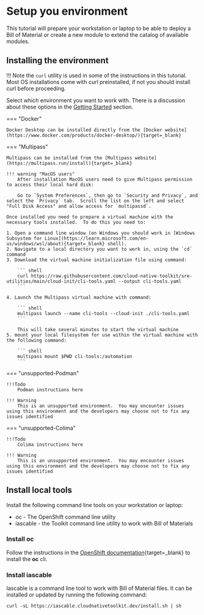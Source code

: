 # Setup you environment

This tutorial will prepare your workstation or laptop to be able to deploy a Bill of Material or create a new module to extend the catalog of available modules.

## Installing the environment

!!! Note
    the ```curl``` utility is used in some of the instructions in this tutorial.  Most OS installations come with curl preinstalled, if not you should install curl before proceeding.

Select which environment you want to work with.  There is a discussion about these options in the [Getting Started](../getting-started/setup.md) section.

=== "Docker"

    Docker Desktop can be installed directly from the [Docker website](https://www.docker.com/products/docker-desktop/){target=_blank}

=== "Multipass"

    Multipass can be installed from the [Multipass website](https://multipass.run/install){target=_blank}

    !!! warning "MacOS users"
        After installation MacOS users need to give Multipass permission to access their local hard disk:

        Go to `System Preferences`, then go to `Security and Privacy`, and select the `Privacy` tab.  Scroll the list on the left and select "Full Disk Access" and allow access for `multipassd`.

    Once installed you need to prepare a virtual machine with the necessary tools installed.  To do this you need to:

    1. Open a command line window (on Windows you should work in [Windows Subsystem for Linux](https://learn.microsoft.com/en-us/windows/wsl/about){target=_blank} shell).  
    2. Navigate to a local directory you want to work in, using the `cd` command
    3. Download the virtual machine initialization file using command:
    
        ``` shell
        curl https://raw.githubusercontent.com/cloud-native-toolkit/sre-utilities/main/cloud-init/cli-tools.yaml --output cli-tools.yaml
        ```

    4. Launch the Multipass virtual machine with command:
    
        ``` shell
        multipass launch --name cli-tools --cloud-init ./cli-tools.yaml
        ```

        This will take several minutes to start the virtual machine
    5. mount your local filesystem for use within the virtual machine with the following command:

        ``` shell
        multipass mount $PWD cli-tools:/automation
        ```

=== "unsupported-Podman"

    !!!Todo
        Podman instructions here
    
    !!! Warning
        This is an unsupported environment.  You may encounter issues using this environment and the developers may choose not to fix any issues identified

=== "unsupported-Colima"

    !!!Todo
        Colima instructions here

    !!! Warning
        This is an unsupported environment.  You may encounter issues using this environment and the developers may choose not to fix any issues identified

## Install local tools

Install the following command line tools on your workstation or laptop:

-   oc - The OpenShift command line utility
-   iascable - the Toolkit command line utility to work with Bill of Materials

### Install oc

Follow the instructions in the [OpenShift documentation](https://docs.openshift.com/container-platform/4.11/cli_reference/openshift_cli/getting-started-cli.html){target=_blank} to install the **oc** cli.

### Install iascable

Iascable is a command line tool to work with Bill of Material files.  It can be installed or updated by running the following command:

``` shell
curl -sL https://iascable.cloudnativetoolkit.dev/install.sh | sh
```
